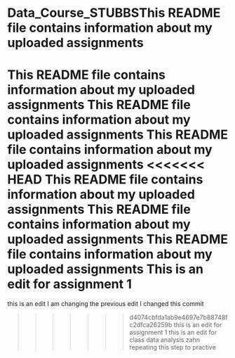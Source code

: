 # Data_Course_STUBBSThis README file contains information about my uploaded assignments
This README file contains information about my uploaded assignments
This README file contains information about my uploaded assignments
This README file contains information about my uploaded assignments
<<<<<<< HEAD
This README file contains information about my uploaded assignments
This README file contains information about my uploaded assignments
This README file contains information about my uploaded assignments
This is an edit for assignment 1
=======
this is an edit 
I am changing the previous edit
I changed this commit 
>>>>>>> d4074cbfda1ab9e4697e7b88748fc2dfca26259b
this is an edit for assignment 1
this is an edit for class data analysis zahn
repeating this step to practive
